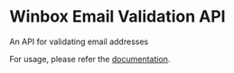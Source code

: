 # Winbox Email Validation API
An API for validating email addresses

For usage, please refer the [documentation](https://winboxemailvalidation.docs.apiary.io).